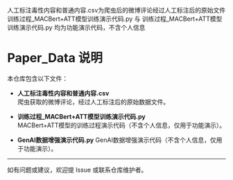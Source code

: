 人工标注毒性内容和普通内容.csv为爬虫后的微博评论经过人工标注后的原始文件
训练过程_MACBert+ATT模型训练演示代码.py 与 训练过程_MACBert+ATT模型训练演示代码.py 均为功能演示代码，不含个人信息

# Paper_Data 说明

本仓库包含以下文件：

- **人工标注毒性内容和普通内容.csv**  
  爬虫获取的微博评论，经过人工标注后的原始数据文件。

- **训练过程_MACBert+ATT模型训练演示代码.py**  
  MACBert+ATT模型的训练过程演示代码（不含个人信息，仅用于功能演示）。

- **GenAI数据增强演示代码.py**
  GenAI数据增强演示代码（不含个人信息，仅用于功能演示）。
---

如有问题或建议，欢迎提 Issue 或联系仓库维护者。
